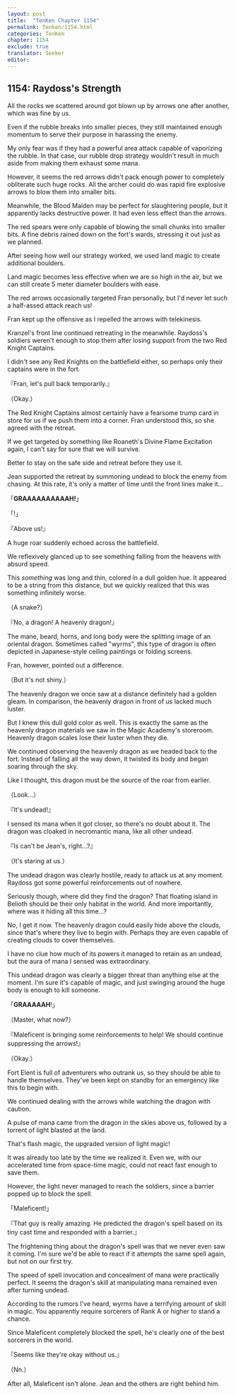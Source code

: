 ```yaml
---
layout: post
title:  "TenKen Chapter 1154"
permalink: Tenken/1154.html
categories: TenKen
chapter: 1154
exclude: true
translator: Seeker
editor: 
---
```

<h2>1154: Raydoss's Strength</h2>

All the rocks we scattered around got blown up by arrows one after another, which was fine by us.

Even if the rubble breaks into smaller pieces, they still maintained enough momentum to serve their purpose in harassing the enemy.

My only fear was if they had a powerful area attack capable of vaporizing the rubble. In that case, our rubble drop strategy wouldn't result in much aside from making them exhaust some mana.

However, it seems the red arrows didn't pack enough power to completely obliterate such huge rocks. All the archer could do was rapid fire explosive arrows to blow them into smaller bits.

Meanwhile, the Blood Maiden may be perfect for slaughtering people, but it apparently lacks destructive power. It had even less effect than the arrows.

The red spears were only capable of blowing the small chunks into smaller bits. A fine debris rained down on the fort's wards, stressing it out just as we planned.

After seeing how well our strategy worked, we used land magic to create additional boulders.

Land magic becomes less effective when we are so high in the air, but we can still create 5 meter diameter boulders with ease.

The red arrows occasionally targeted Fran personally, but I'd never let such a half-assed attack reach us!

Fran kept up the offensive as I repelled the arrows with telekinesis.

Kranzel's front line continued retreating in the meanwhile. Raydoss's soldiers weren't enough to stop them after losing support from the two Red Knight Captains.

I didn't see any Red Knights on the battlefield either, so perhaps only their captains were in the fort.

『Fran, let's pull back temporarily.』

（Okay.）

The Red Knight Captains almost certainly have a fearsome trump card in store for us if we push them into a corner. Fran understood this, so she agreed with the retreat.

If we get targeted by something like Roaneth's Divine Flame Excitation again, I can't say for sure that we will survive.

Better to stay on the safe side and retreat before they use it.

Jean supported the retreat by summoning undead to block the enemy from chasing. At this rate, it's only a matter of time until the front lines make it...

「**GRAAAAAAAAAAH!**」

「!」

『Above us!』

A huge roar suddenly echoed across the battlefield.

We reflexively glanced up to see something falling from the heavens with absurd speed.

This *something* was long and thin, colored in a dull golden hue. It appeared to be a string from this distance, but we quickly realized that this was something infinitely worse.

（A snake?）

『No, a dragon! A heavenly dragon!』

The mane, beard, horns, and long body were the splitting image of an oriental dragon. Sometimes called "wyrms", this type of dragon is often depicted in Japanese-style ceiling paintings or folding screens.

Fran, however, pointed out a difference.

（But it's not shiny.）

The heavenly dragon we once saw at a distance definitely had a golden gleam. In comparison, the heavenly dragon in front of us lacked much luster.

But I knew this dull gold color as well. This is exactly the same as the heavenly dragon materials we saw in the Magic Academy's storeroom. Heavenly dragon scales lose their luster when they die.

We continued observing the heavenly dragon as we headed back to the fort. Instead of falling all the way down, it twisted its body and began soaring through the sky.

Like I thought, this dragon must be the source of the roar from earlier.

（Look...）

『It's undead!』

I sensed its mana when it got closer, so there's no doubt about it. The dragon was cloaked in necromantic mana, like all other undead.

『Is can't be Jean's, right...?』

（It's staring at us.）

The undead dragon was clearly hostile, ready to attack us at any moment. Raydoss got some powerful reinforcements out of nowhere.

Seriously though, where did they find the dragon? That floating island in Belioth should be their only habitat in the world. And more importantly, where was it hiding all this time...?

No, I get it now. The heavenly dragon could easily hide above the clouds, since that's where they live to begin with. Perhaps they are even capable of creating clouds to cover themselves.

I have no clue how much of its powers it managed to retain as an undead, but the aura of mana I sensed was extraordinary.

This undead dragon was clearly a bigger threat than anything else at the moment. I'm sure it's capable of magic, and just swinging around the huge body is enough to kill someone.

「**GRAAAAAH**!」

（Master, what now?）

『Maleficent is bringing some reinforcements to help! We should continue suppressing the arrows!』

（Okay.）

Fort Elent is full of adventurers who outrank us, so they should be able to handle themselves. They've been kept on standby for an emergency like this to begin with.

We continued dealing with the arrows while watching the dragon with caution.

A pulse of mana came from the dragon in the skies above us, followed by a torrent of light blasted at the land.

That's flash magic, the upgraded version of light magic!

It was already too late by the time we realized it. Even we, with our accelerated time from space-time magic, could not react fast enough to save them.

However, the light never managed to reach the soldiers, since a barrier popped up to block the spell.

「Maleficent!」

『That guy is really amazing. He predicted the dragon's spell based on its tiny cast time and responded with a barrier.』

The frightening thing about the dragon's spell was that we never even saw it coming. I'm sure we'd be able to react if it attempts the same spell again, but not on our first try.

The speed of spell invocation and concealment of mana were practically perfect. It seems the dragon's skill at manipulating mana remained even after turning undead.

According to the rumors I've heard, wyrms have a terrifying amount of skill in magic. You apparently require sorcerers of Rank A or higher to stand a chance.

Since Maleficent completely blocked the spell, he's clearly one of the best sorcerers in the world.

『Seems like they're okay without us.』

（Nn.）

After all, Maleficent isn't alone. Jean and the others are right behind him.



